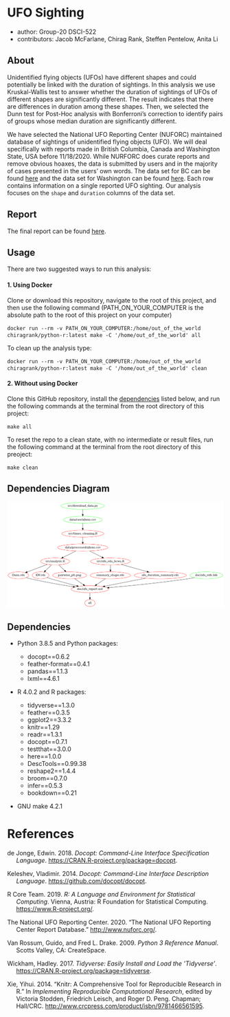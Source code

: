 
# UFO Sighting

  - author: Group-20 DSCI-522
  - contributors: Jacob McFarlane, Chirag Rank, Steffen Pentelow, Anita
    Li

## About

Unidentified flying objects (UFOs) have different shapes and could
potentially be linked with the duration of sightings. In this analysis
we use Kruskal-Wallis test to answer whether the duration of sightings
of UFOs of different shapes are significantly different. The result
indicates that there are differences in duration among these shapes.
Then, we selected the Dunn test for Post-Hoc analysis with Bonferroni’s
correction to identify pairs of groups whose median duration are
significantly different.

We have selected the National UFO Reporting Center (NUFORC) maintained
database of sightings of unidentified flying objects (UFO). We will deal
specifically with reports made in British Columbia, Canada and
Washington State, USA before 11/18/2020. While NURFORC does curate
reports and remove obvious hoaxes, the data is submitted by users and in
the majority of cases presented in the users’ own words. The data set
for BC can be found [here](http://www.nuforc.org/webreports/ndxlBC.html)
and the data set for Washington can be found
[here](http://www.nuforc.org/webreports/ndxlWA.html). Each row contains
information on a single reported UFO sighting. Our analysis focuses on
the `shape` and `duration` columns of the data set.

## Report

The final report can be found
[here](https://github.com/UBC-MDS/out_of_this_world/blob/main/doc/ufo_report.pdf).

## Usage

There are two suggested ways to run this analysis:

#### 1\. Using Docker

Clone or download this repository, navigate to the root of this project, and then use the following command (PATH_ON_YOUR_COMPUTER is the absolute path to the root of this project on your computer)

    docker run --rm -v PATH_ON_YOUR_COMPUTER:/home/out_of_the_world chiragrank/python-r:latest make -C '/home/out_of_the_world' all

To clean up the analysis type:

    docker run --rm -v PATH_ON_YOUR_COMPUTER:/home/out_of_the_world chiragrank/python-r:latest make -C '/home/out_of_the_world' clean

#### 2\. Without using Docker

Clone this GitHub repository, install the [dependencies](#dependencies)
listed below, and run the following commands at the terminal from the
root directory of this project:

    make all

To reset the repo to a clean state, with no intermediate or result
files, run the following command at the terminal from the root directory
of this preoject:

    make clean

## Dependencies Diagram

![](Makefile.png)

## Dependencies

  - Python 3.8.5 and Python packages:
    
      - docopt==0.6.2
      - feather-format==0.4.1
      - pandas==1.1.3
      - lxml==4.6.1

  - R 4.0.2 and R packages:
    
      - tidyverse==1.3.0
      - feather==0.3.5
      - ggplot2==3.3.2
      - knitr==1.29
      - readr==1.3.1
      - docopt==0.7.1
      - testthat==3.0.0
      - here==1.0.0
      - DescTools==0.99.38
      - reshape2==1.4.4
      - broom==0.7.0
      - infer==0.5.3
      - bookdown==0.21

  - GNU make 4.2.1
# References

<div id="refs" class="references hanging-indent">

<div id="ref-docopt">

de Jonge, Edwin. 2018. *Docopt: Command-Line Interface Specification
Language*. <https://CRAN.R-project.org/package=docopt>.

</div>

<div id="ref-docoptpython">

Keleshev, Vladimir. 2014. *Docopt: Command-Line Interface Description
Language*. <https://github.com/docopt/docopt>.

</div>

<div id="ref-R">

R Core Team. 2019. *R: A Language and Environment for Statistical
Computing*. Vienna, Austria: R Foundation for Statistical Computing.
<https://www.R-project.org/>.

</div>

<div id="ref-nuforc">

The National UFO Reporting Center. 2020. “The National UFO Reporting
Center Report Database.” <http://www.nuforc.org/>.

</div>

<div id="ref-Python">

Van Rossum, Guido, and Fred L. Drake. 2009. *Python 3 Reference Manual*.
Scotts Valley, CA: CreateSpace.

</div>

<div id="ref-tidyverse">

Wickham, Hadley. 2017. *Tidyverse: Easily Install and Load the
’Tidyverse’*. <https://CRAN.R-project.org/package=tidyverse>.

</div>

<div id="ref-knitr">

Xie, Yihui. 2014. “Knitr: A Comprehensive Tool for Reproducible Research
in R.” In *Implementing Reproducible Computational Research*, edited by
Victoria Stodden, Friedrich Leisch, and Roger D. Peng. Chapman;
Hall/CRC. <http://www.crcpress.com/product/isbn/9781466561595>.

</div>

</div>
